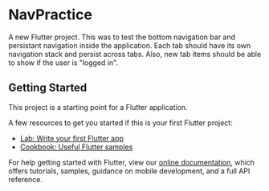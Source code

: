 # NavPractice

A new Flutter project. This was to test the bottom navigation bar and persistant navigation inside the application. Each tab should have its own navigation stack and persist across tabs. Also, new tab items should be able to show if the user is "logged in".

## Getting Started

This project is a starting point for a Flutter application.

A few resources to get you started if this is your first Flutter project:

- [Lab: Write your first Flutter app](https://flutter.dev/docs/get-started/codelab)
- [Cookbook: Useful Flutter samples](https://flutter.dev/docs/cookbook)

For help getting started with Flutter, view our
[online documentation](https://flutter.dev/docs), which offers tutorials,
samples, guidance on mobile development, and a full API reference.
